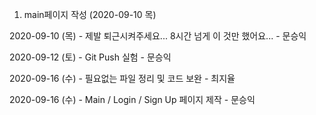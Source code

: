 1. main페이지 작성 (2020-09-10 목)

2020-09-10 (목) - 제발 퇴근시켜주세요... 8시간 넘게 이 것만 했어요... - 문승익

2020-09-12 (토) - Git Push 실험 - 문승익

2020-09-16 (수) - 필요없는 파일 정리 및 코드 보완 - 최지율

2020-09-16 (수) - Main / Login / Sign Up 페이지 제작 - 문승익
